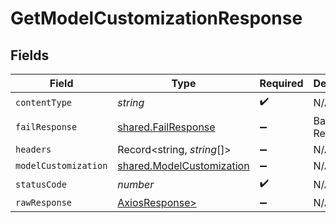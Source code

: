 # GetModelCustomizationResponse


## Fields

| Field                                                                  | Type                                                                   | Required                                                               | Description                                                            |
| ---------------------------------------------------------------------- | ---------------------------------------------------------------------- | ---------------------------------------------------------------------- | ---------------------------------------------------------------------- |
| `contentType`                                                          | *string*                                                               | :heavy_check_mark:                                                     | N/A                                                                    |
| `failResponse`                                                         | [shared.FailResponse](../../models/shared/failresponse.md)             | :heavy_minus_sign:                                                     | Bad Request                                                            |
| `headers`                                                              | Record<string, *string*[]>                                             | :heavy_minus_sign:                                                     | N/A                                                                    |
| `modelCustomization`                                                   | [shared.ModelCustomization](../../models/shared/modelcustomization.md) | :heavy_minus_sign:                                                     | N/A                                                                    |
| `statusCode`                                                           | *number*                                                               | :heavy_check_mark:                                                     | N/A                                                                    |
| `rawResponse`                                                          | [AxiosResponse>](https://axios-http.com/docs/res_schema)               | :heavy_minus_sign:                                                     | N/A                                                                    |